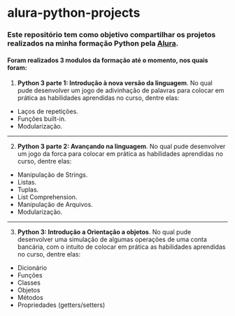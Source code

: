 # alura-python-projects

### Este repositório tem como objetivo compartilhar os projetos realizados na minha formação Python pela [Alura](https://cursos.alura.com.br/user/Igorswrk).

#### Foram realizados 3 modulos da formação até o momento, nos quais foram:
1. **Python 3 parte 1: Introdução à nova versão da linguagem**. No qual pude desenvolver um jogo de adivinhação de palavras para colocar em prática as habilidades aprendidas no curso, dentre elas:
  * Laços de repetições.
  * Funções built-in.
  * Modularização.

---

2. **Python 3 parte 2: Avançando na linguagem**. No qual pude desenvolver um jogo da forca para colocar em prática as habilidades aprendidas no curso, dentre elas: 
  * Manipulação de Strings.
  * Listas.
  * Tuplas.  
  * List Comprehension.
  * Manipulação de Arquivos.
  * Modularização.
  
  ---
  
3. **Python 3: Introdução a Orientação a objetos**. No qual pude desenvolver uma simulação de algumas operações de uma conta bancária, com o intuito de colocar em prática as habilidades aprendidas no curso, dentre elas: 
  * Dicionário
  * Funções
  * Classes
  * Objetos
  * Métodos
  * Propriedades (getters/setters)
 
